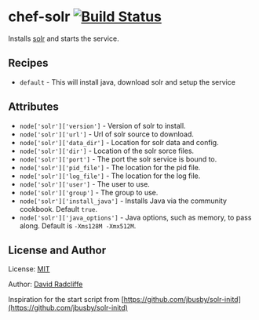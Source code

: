 # chef-solr [![Build Status](https://travis-ci.org/dwradcliffe/chef-solr.png?branch=master)](https://travis-ci.org/dwradcliffe/chef-solr)

Installs [solr](http://lucene.apache.org/solr/) and starts the service.

## Recipes

- `default` - This will install java, download solr and setup the service

## Attributes

- `node['solr']['version']` - Version of solr to install.
- `node['solr']['url']` - Url of solr source to download.
- `node['solr']['data_dir']` - Location for solr data and config.
- `node['solr']['dir']` - Location of the solr sorce files.
- `node['solr']['port']` - The port the solr service is bound to.
- `node['solr']['pid_file']` - The location for the pid file.
- `node['solr']['log_file']` - The location for the log file.
- `node['solr']['user']` - The user to use.
- `node['solr']['group']` - The group to use.
- `node['solr']['install_java']` - Installs Java via the community cookbook.
  Default `true`.
- `node['solr']['java_options']` - Java options, such as memory, to pass along. Default is `-Xms128M -Xmx512M`.


## License and Author

License: [MIT](https://github.com/dwradcliffe/chef-solr/blob/master/LICENSE)

Author: [David Radcliffe](https://github.com/dwradcliffe)

Inspiration for the start script from [https://github.com/jbusby/solr-initd](https://github.com/jbusby/solr-initd)
